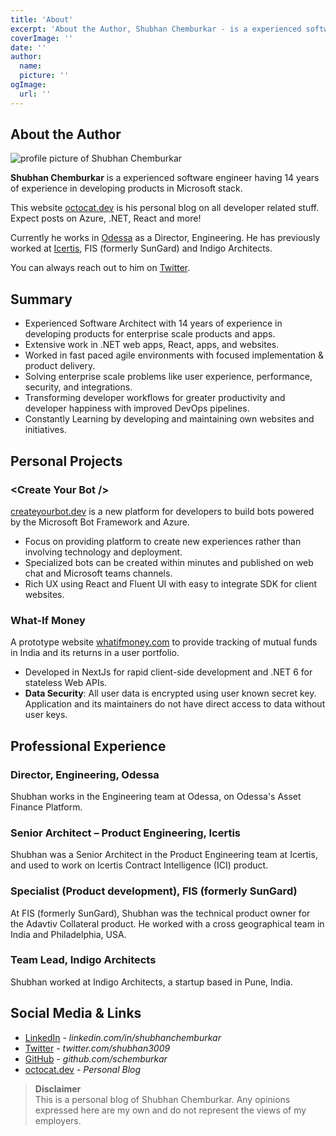 ```yaml
---
title: 'About'
excerpt: 'About the Author, Shubhan Chemburkar - is a experienced software engineer having 14 years of experience in developing products in Microsoft stack for enterprise scale products and apps'
coverImage: ''
date: ''
author:
  name: 
  picture: ''
ogImage:
  url: ''
---
```


## **About the Author**


![profile picture of Shubhan Chemburkar](https://octocat.dev/assets/blog/authors/default.png)
 
**Shubhan Chemburkar** is a experienced software engineer having 14 years of experience in developing products in Microsoft stack.

This website [octocat.dev](octocat.dev) is his personal blog on all developer related stuff. Expect posts on Azure, .NET, React and more!

Currently he works in [Odessa](https://www.OdessaInc.com) as a Director, Engineering. He has previously worked at [Icertis](https://www.icertis.com), FIS (formerly SunGard) and Indigo Architects.

You can always reach out to him on [Twitter](https://twitter.com/intent/tweet?screen_name=shubhan3009&ref_src=octocat.dev).

## **Summary**

- Experienced Software Architect with 14 years of experience in developing products for enterprise scale products and apps.
- Extensive work in .NET web apps, React, apps, and websites.
- Worked in fast paced agile environments with focused implementation & product delivery.
- Solving enterprise scale problems like user experience, performance, security, and integrations.
- Transforming developer workflows for greater productivity and developer happiness with improved DevOps 
pipelines.
- Constantly Learning by developing and maintaining own websites and initiatives.

## **Personal Projects**

### &lt;Create Your Bot /&gt;

[createyourbot.dev](https://createyourbot.dev/) is a new platform for developers to build bots powered by the Microsoft Bot Framework 
and Azure.

- Focus on providing platform to create new experiences rather than involving technology and deployment.
- Specialized bots can be created within minutes and published on web chat and Microsoft teams channels.
- Rich UX using React and Fluent UI with easy to integrate SDK for client websites.

### What-If Money

A prototype website [whatifmoney.com](whatifmoney.com) to provide tracking of mutual funds in India and its returns in a user portfolio.


- Developed in NextJs for rapid client-side development and .NET 6 for stateless Web APIs.
- **Data Security**: All user data is encrypted using user known secret key. Application and its maintainers do not have 
direct access to data without user keys.

## **Professional Experience**

### Director, Engineering, Odessa

Shubhan works in the Engineering team at Odessa, on Odessa's Asset Finance Platform.

### Senior Architect – Product Engineering, Icertis

Shubhan was a Senior Architect in the Product Engineering team at Icertis, and used to work on  Icertis Contract Intelligence (ICI) product.

### Specialist (Product development), FIS (formerly SunGard)

At FIS (formerly SunGard), Shubhan was the technical product owner for the Adavtiv Collateral product. He worked with a cross 
geographical team in India and Philadelphia, USA.

### Team Lead, Indigo Architects

Shubhan worked at Indigo Architects, a startup based in Pune, India. 

## Social Media & Links

- [LinkedIn](https://in.linkedin.com/in/shubhanchemburkar) - *linkedin.com/in/shubhanchemburkar*
- [Twitter](https://twitter.com/shubhan3009) - *twitter.com/shubhan3009*
- [GitHub](https://github.com/schemburkar) - *github.com/schemburkar*
- [octocat.dev](https://octocat.dev) - *Personal Blog*


> **Disclaimer** \
  This is a personal blog of Shubhan Chemburkar. Any opinions expressed here are my own and do not represent the views of my employers.